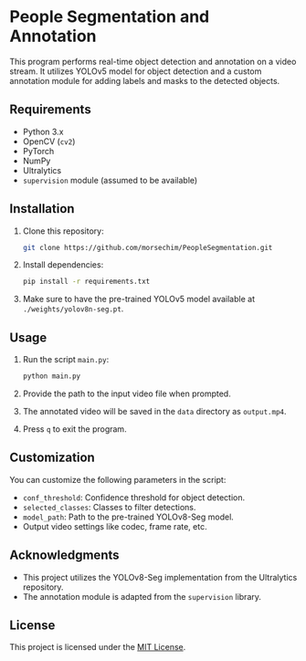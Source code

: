 # People Segmentation and Annotation

This program performs real-time object detection and annotation on a video stream. It utilizes YOLOv5 model for object detection and a custom annotation module for adding labels and masks to the detected objects.

## Requirements

- Python 3.x
- OpenCV (`cv2`)
- PyTorch
- NumPy
- Ultralytics
- `supervision` module (assumed to be available)

## Installation

1. Clone this repository:

    ```bash
    git clone https://github.com/morsechim/PeopleSegmentation.git
    ```

2. Install dependencies:

    ```bash
    pip install -r requirements.txt
    ```

3. Make sure to have the pre-trained YOLOv5 model available at `./weights/yolov8n-seg.pt`.

## Usage

1. Run the script `main.py`:

    ```bash
    python main.py
    ```

2. Provide the path to the input video file when prompted.

3. The annotated video will be saved in the `data` directory as `output.mp4`.

4. Press `q` to exit the program.

## Customization

You can customize the following parameters in the script:

- `conf_threshold`: Confidence threshold for object detection.
- `selected_classes`: Classes to filter detections.
- `model_path`: Path to the pre-trained YOLOv8-Seg model.
- Output video settings like codec, frame rate, etc.

## Acknowledgments

- This project utilizes the YOLOv8-Seg implementation from the Ultralytics repository.
- The annotation module is adapted from the `supervision` library.

## License

This project is licensed under the [MIT License](LICENSE).

